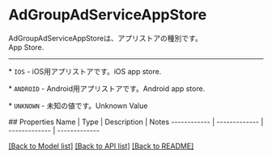 # AdGroupAdServiceAppStore

<div lang=\"ja\">AdGroupAdServiceAppStoreは、アプリストアの種別です。</div> <div lang=\"en\">App Store.</div> <hr> <p>* <code>IOS</code> - <span lang=\"ja\">iOS用アプリストアです。</span><span lang=\"en\">iOS app store.</span></p> <p>* <code>ANDROID</code> - <span lang=\"ja\">Android用アプリストアです。</span><span lang=\"en\">Android app store.</span></p> <p>* <code>UNKNOWN</code> - <span lang=\"ja\">未知の値です。</span><span lang=\"en\">Unknown Value</span></p> 
## Properties
Name | Type | Description | Notes
------------ | ------------- | ------------- | -------------

[[Back to Model list]](../README.md#documentation-for-models) [[Back to API list]](../README.md#documentation-for-api-endpoints) [[Back to README]](../README.md)


